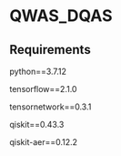 # QWAS_DQAS

## Requirements

python==3.7.12

tensorflow==2.1.0

tensornetwork==0.3.1

qiskit==0.43.3

qiskit-aer==0.12.2
